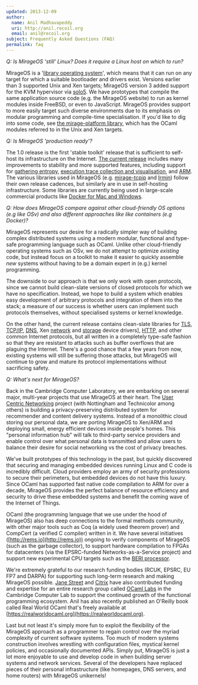 ```yaml
---
updated: 2013-12-09
author:
  name: Anil Madhavapeddy
  uri: http://anil.recoil.org
  email: anil@recoil.org
subject: Frequently Asked Questions (FAQ)
permalink: faq
---
```


*Q: Is MirageOS 'still' Linux? Does it require a Linux host on which to run?*

MirageOS is a '[library operating system](http://anil.recoil.org/papers/2013-asplos-mirage.pdf)', which means that it can run on any target for which a suitable bootloader and drivers exist. Versions earlier than 3 supported Unix and Xen targets; MirageOS version 3 added support for the KVM hypervisor via [solo5](/blog/introducing-solo5).  We have prototypes that compile the same application source code (e.g. the MirageOS website) to run as kernel modules inside FreeBSD, or even to JavaScript. MirageOS provides support to more easily target such diverse environments due to its emphasis on modular programming and compile-time specialisation.  If you'd like to dig into some code, see [the mirage-platform library](https://github.com/mirage/mirage-platform), which has the OCaml modules referred to in the Unix and Xen targets.

*Q: Is MirageOS 'production ready'?*

The 1.0 release is the first 'stable toolkit' release that is sufficient to self-host its infrastructure on the Internet.  [The current release](https://github.com/mirage/mirage/releases/latest) includes many improvements to stability and more supported features, including support for [gathering entropy](/blog/mirage-entropy), [execution trace collection and visualisation](http://roscidus.com/blog/blog/2014/10/27/visualising-an-asynchronous-monad/), and [ARM](/blog/introducing-xen-minios-arm).  The various libraries used in MirageOS (e.g. [mirage-tcpip](https://github.com/mirage/mirage-tcpip) and [Irmin](https://github.com/mirage/irmin)) follow their own release cadences, but similarly are in use in self-hosting infrastructure.  Some libraries are currently being used in large-scale commercial products like [Docker for Mac and Windows](https://blog.docker.com/2016/03/docker-for-mac-windows-beta/).

*Q: How does MirageOS compare against other cloud-friendly OS options (e.g like OSv) and also different approaches like like containers (e.g Docker)?*

MirageOS represents our desire for a radically simpler way of building complex distributed systems using a modern modular, functional and type-safe programming language such as OCaml. Unlike other cloud-friendly operating systems such as OSv, we do not attempt to optimize *existing* code, but instead focus on a toolkit to make it easier to quickly assemble *new* systems without having to be a domain expert in (e.g.) kernel programming.

The downside to our approach is that we only work with open protocols, since we cannot build clean-slate versions of closed protocols for which we have no specification.  Instead, we hope to build a system which enables easy development of arbitrary protocols and integration of them into the stack; a measure of our success is whether users can implement such protocols themselves, without specialised systems or kernel knowledge.

On the other hand, the current release contains clean-slate libraries for [TLS](https://github.com/mirleft/ocaml-tls), [TCP/IP](https://github.com/mirage/mirage-tcpip), [DNS](https://github.com/mirage/ocaml-dns), Xen [network](https://github.com/mirage/mirage-net-xen) and [storage](https://github.com/mirage/mirage-block-xen) device drivers], [HTTP](https://github.com/mirage/ocaml-cohttp), and other common Internet protocols, but all written in a completely type-safe fashion so that they are resistant to attacks such as buffer overflows that are plaguing the Internet. There's a good chance that a few years from now, existing systems will still be suffering those attacks, but MirageOS will continue to grow and mature its protocol implementations without sacrificing safety.

*Q: What's next for MirageOS?*

Back in the Cambridge Computer Laboratory, we are embarking on several major, multi-year projects that use MirageOS at their heart. The [User Centric Networking](http://usercentricnetworking.eu) project (with Nottingham and Technicolor among others) is building a privacy-preserving distributed system for recommender and content delivery systems. Instead of a monolithic cloud storing our personal data, we are porting MirageOS to Xen/ARM and deploying small, energy efficient devices inside people's homes. This "personal information hub" will talk to third-party service providers and enable control over what personal data is transmitted and allow users to balance their desire for social networking vs the cost of privacy breaches.

We've built prototypes of this technology in the past, but quickly discovered that securing and managing embedded devices running Linux and C code is incredibly difficult. Cloud providers employ an army of security professions to secure their perimeters, but embedded devices do not have this luxury. Since OCaml has supported fast native code compilation to ARM for over a decade, MirageOS provides the perfect balance of resource efficiency and security to drive these embedded systems and benefit the coming wave of the Internet of Things.

OCaml (the programming language that we use under the hood of MirageOS) also has deep connections to the formal methods community, with other major tools such as Coq (a widely used theorem prover) and CompCert (a verified C compiler) written in it. We have several initiatives ([http://rems.io](http://rems.io)) ongoing to verify components of MirageOS (such as the garbage collector), to support hardware compilation to FPGAs for datacenters (via the EPSRC-funded Networks-as-a-Service project) and support new experimental CPU targets such as the [BERI processor](http://www.cl.cam.ac.uk/research/security/ctsrd/beri.html).

We're extremely grateful to our research funding bodies (RCUK, EPSRC, EU FP7 and DARPA) for supporting such long-term research and making MirageOS possible. [Jane Street](http://janestreet.com) and [Citrix](http://www.citrix.com) have also contributed funding and expertise for an entire research group called [OCaml Labs](http://ocamllabs.io/) in the Cambridge Computer Lab to support the continued growth of the functional programming ecosystem. Anil has also recently published an O'Reilly book called Real World OCaml that's freely available at [https://realworldocaml.org](https://realworldocaml.org).

Last but not least it's simply more fun to exploit the flexibility of the MirageOS approach as a programmer to regain control over the myriad complexity of current software systems. Too much of modern systems construction involves wrestling with configuration files, mystical kernel policies, and occasionally documented APIs. Simply put, MirageOS is just a lot more enjoyable to use and develop code in when building server systems and network services. Several of the developers have replaced pieces of their personal infrastructure (like homepages, DNS servers, and home routers) with MirageOS unikernels!

